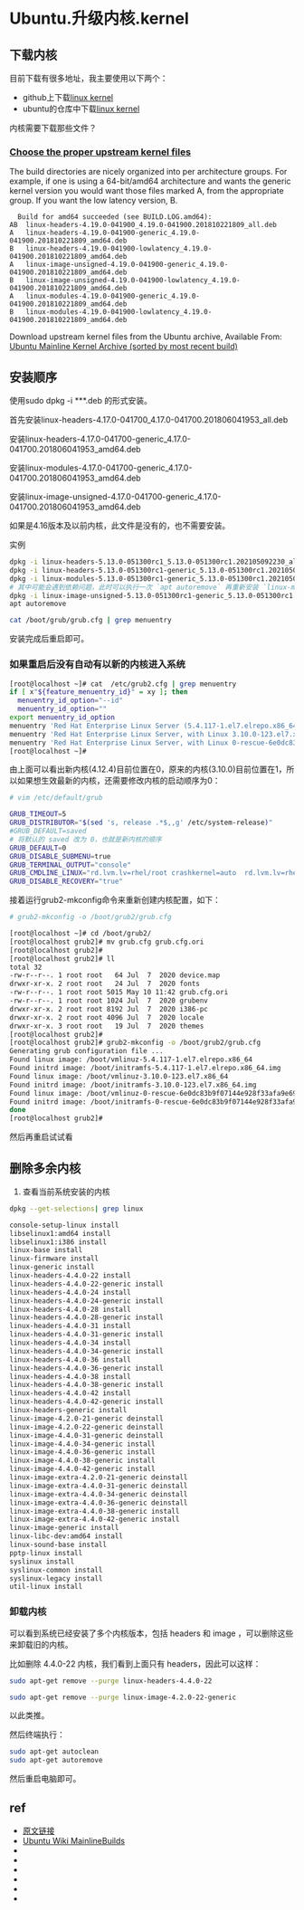 # Ubuntu.升级内核.kernel


## 下载内核
目前下载有很多地址，我主要使用以下两个：

* github上下载[linux kernel](https://github.com/torvalds/linux/releases)
* ubuntu的仓库中下载[linux kernel](http://kernel.ubuntu.com/~kernel-ppa/mainline/)

内核需要下载那些文件？


### [Choose the proper upstream kernel files](https://wiki.ubuntu.com/Kernel/MainlineBuilds)
The build directories are nicely organized into per architecture groups. For example, if one is using a 64-bit/amd64 architecture and wants the generic kernel version you would want those files marked A, from the appropriate group.
If you want the low latency version, B.
```
  Build for amd64 succeeded (see BUILD.LOG.amd64):
AB  linux-headers-4.19.0-041900_4.19.0-041900.201810221809_all.deb
A   linux-headers-4.19.0-041900-generic_4.19.0-041900.201810221809_amd64.deb
B   linux-headers-4.19.0-041900-lowlatency_4.19.0-041900.201810221809_amd64.deb
A   linux-image-unsigned-4.19.0-041900-generic_4.19.0-041900.201810221809_amd64.deb
B   linux-image-unsigned-4.19.0-041900-lowlatency_4.19.0-041900.201810221809_amd64.deb
A   linux-modules-4.19.0-041900-generic_4.19.0-041900.201810221809_amd64.deb
B   linux-modules-4.19.0-041900-lowlatency_4.19.0-041900.201810221809_amd64.deb
```
Download upstream kernel files from the Ubuntu archive, Available From: [Ubuntu Mainline Kernel Archive (sorted by most recent build)](https://kernel.ubuntu.com/~kernel-ppa/mainline/?C=N;O=D)




## 安装顺序
使用sudo dpkg -i ***.deb 的形式安装。

首先安装linux-headers-4.17.0-041700_4.17.0-041700.201806041953_all.deb

安装linux-headers-4.17.0-041700-generic_4.17.0-041700.201806041953_amd64.deb

安装linux-modules-4.17.0-041700-generic_4.17.0-041700.201806041953_amd64.deb

安装linux-image-unsigned-4.17.0-041700-generic_4.17.0-041700.201806041953_amd64.deb

如果是4.16版本及以前内核，此文件是没有的，也不需要安装。


实例
```sh
dpkg -i linux-headers-5.13.0-051300rc1_5.13.0-051300rc1.202105092230_all.deb
dpkg -i linux-headers-5.13.0-051300rc1-generic_5.13.0-051300rc1.202105092230_amd64.deb
dpkg -i linux-modules-5.13.0-051300rc1-generic_5.13.0-051300rc1.202105092230_amd64.deb
# 其中可能会遇到依赖问题，此时可以执行一次 `apt autoremove` 再重新安装 `linux-modules` 和 `linux-image`
dpkg -i linux-image-unsigned-5.13.0-051300rc1-generic_5.13.0-051300rc1.202105092230_amd64.deb
apt autoremove

cat /boot/grub/grub.cfg | grep menuentry

```


安装完成后重启即可。



### 如果重启后没有自动有以新的内核进入系统
```sh
[root@localhost ~]# cat  /etc/grub2.cfg | grep menuentry
if [ x"${feature_menuentry_id}" = xy ]; then
  menuentry_id_option="--id"
  menuentry_id_option=""
export menuentry_id_option
menuentry 'Red Hat Enterprise Linux Server (5.4.117-1.el7.elrepo.x86_64) 7.0 (Maipo)' --class red --class gnu-linux --class gnu --class os --unrestricted $menuentry_id_option 'gnulinux-3.10.0-123.el7.x86_64-advanced-abadf7df-4a2b-471d-a58c-6f38b41b7db5' {
menuentry 'Red Hat Enterprise Linux Server, with Linux 3.10.0-123.el7.x86_64' --class red --class gnu-linux --class gnu --class os --unrestricted $menuentry_id_option 'gnulinux-3.10.0-123.el7.x86_64-advanced-abadf7df-4a2b-471d-a58c-6f38b41b7db5' {
menuentry 'Red Hat Enterprise Linux Server, with Linux 0-rescue-6e0dc83b9f07144e928f33afa9e69986' --class red --class gnu-linux --class gnu --class os --unrestricted $menuentry_id_option 'gnulinux-0-rescue-6e0dc83b9f07144e928f33afa9e69986-advanced-abadf7df-4a2b-471d-a58c-6f38b41b7db5' {
[root@localhost ~]#

```

由上面可以看出新内核(4.12.4)目前位置在0，原来的内核(3.10.0)目前位置在1，所以如果想生效最新的内核，还需要修改内核的启动顺序为0：
```sh
# vim /etc/default/grub

GRUB_TIMEOUT=5
GRUB_DISTRIBUTOR="$(sed 's, release .*$,,g' /etc/system-release)"
#GRUB_DEFAULT=saved
# 将默认的 saved 改为 0，也就是新内核的顺序
GRUB_DEFAULT=0
GRUB_DISABLE_SUBMENU=true
GRUB_TERMINAL_OUTPUT="console"
GRUB_CMDLINE_LINUX="rd.lvm.lv=rhel/root crashkernel=auto  rd.lvm.lv=rhel/swap vconsole.font=latarcyrheb-sun16 vconsole.keymap=us rhgb quiet"
GRUB_DISABLE_RECOVERY="true"

```

接着运行grub2-mkconfig命令来重新创建内核配置，如下：
```sh
# grub2-mkconfig -o /boot/grub2/grub.cfg

[root@localhost ~]# cd /boot/grub2/
[root@localhost grub2]# mv grub.cfg grub.cfg.ori
[root@localhost grub2]#
[root@localhost grub2]# ll
total 32
-rw-r--r--. 1 root root   64 Jul  7  2020 device.map
drwxr-xr-x. 2 root root   24 Jul  7  2020 fonts
-rw-r--r--. 1 root root 5015 May 10 11:42 grub.cfg.ori
-rw-r--r--. 1 root root 1024 Jul  7  2020 grubenv
drwxr-xr-x. 2 root root 8192 Jul  7  2020 i386-pc
drwxr-xr-x. 2 root root 4096 Jul  7  2020 locale
drwxr-xr-x. 3 root root   19 Jul  7  2020 themes
[root@localhost grub2]#
[root@localhost grub2]# grub2-mkconfig -o /boot/grub2/grub.cfg
Generating grub configuration file ...
Found linux image: /boot/vmlinuz-5.4.117-1.el7.elrepo.x86_64
Found initrd image: /boot/initramfs-5.4.117-1.el7.elrepo.x86_64.img
Found linux image: /boot/vmlinuz-3.10.0-123.el7.x86_64
Found initrd image: /boot/initramfs-3.10.0-123.el7.x86_64.img
Found linux image: /boot/vmlinuz-0-rescue-6e0dc83b9f07144e928f33afa9e69986
Found initrd image: /boot/initramfs-0-rescue-6e0dc83b9f07144e928f33afa9e69986.img
done
[root@localhost grub2]#
```

然后再重启试试看




## 删除多余内核
1. 查看当前系统安装的内核
```sh
dpkg --get-selections| grep linux

console-setup-linux install
libselinux1:amd64 install
libselinux1:i386 install
linux-base install
linux-firmware install
linux-generic install
linux-headers-4.4.0-22 install
linux-headers-4.4.0-22-generic install
linux-headers-4.4.0-24 install
linux-headers-4.4.0-24-generic install
linux-headers-4.4.0-28 install
linux-headers-4.4.0-28-generic install
linux-headers-4.4.0-31 install
linux-headers-4.4.0-31-generic install
linux-headers-4.4.0-34 install
linux-headers-4.4.0-34-generic install
linux-headers-4.4.0-36 install
linux-headers-4.4.0-36-generic install
linux-headers-4.4.0-38 install
linux-headers-4.4.0-38-generic install
linux-headers-4.4.0-42 install
linux-headers-4.4.0-42-generic install
linux-headers-generic install
linux-image-4.2.0-21-generic deinstall
linux-image-4.2.0-22-generic deinstall
linux-image-4.4.0-31-generic deinstall
linux-image-4.4.0-34-generic install
linux-image-4.4.0-36-generic install
linux-image-4.4.0-38-generic install
linux-image-4.4.0-42-generic install
linux-image-extra-4.2.0-21-generic deinstall
linux-image-extra-4.4.0-31-generic deinstall
linux-image-extra-4.4.0-34-generic deinstall
linux-image-extra-4.4.0-36-generic deinstall
linux-image-extra-4.4.0-38-generic install
linux-image-extra-4.4.0-42-generic install
linux-image-generic install
linux-libc-dev:amd64 install
linux-sound-base install
pptp-linux install
syslinux install
syslinux-common install
syslinux-legacy install
util-linux install

```




### 卸载内核

可以看到系统已经安装了多个内核版本，包括 headers 和 image ，可以删除这些来卸载旧的内核。

比如删除 4.4.0-22 内核，我们看到上面只有 headers，因此可以这样：
```sh
sudo apt-get remove --purge linux-headers-4.4.0-22

sudo apt-get remove --purge linux-image-4.2.0-22-generic
```


以此类推。

然后终端执行：
```sh
sudo apt-get autoclean
sudo apt-get autoremove
```

然后重启电脑即可。



## ref
* [原文链接](https://blog.csdn.net/wf19930209/article/details/81879777)
* [Ubuntu Wiki MainlineBuilds](https://wiki.ubuntu.com/Kernel/MainlineBuilds)
* []()
* []()
* []()
* []()
* []()
* []()
